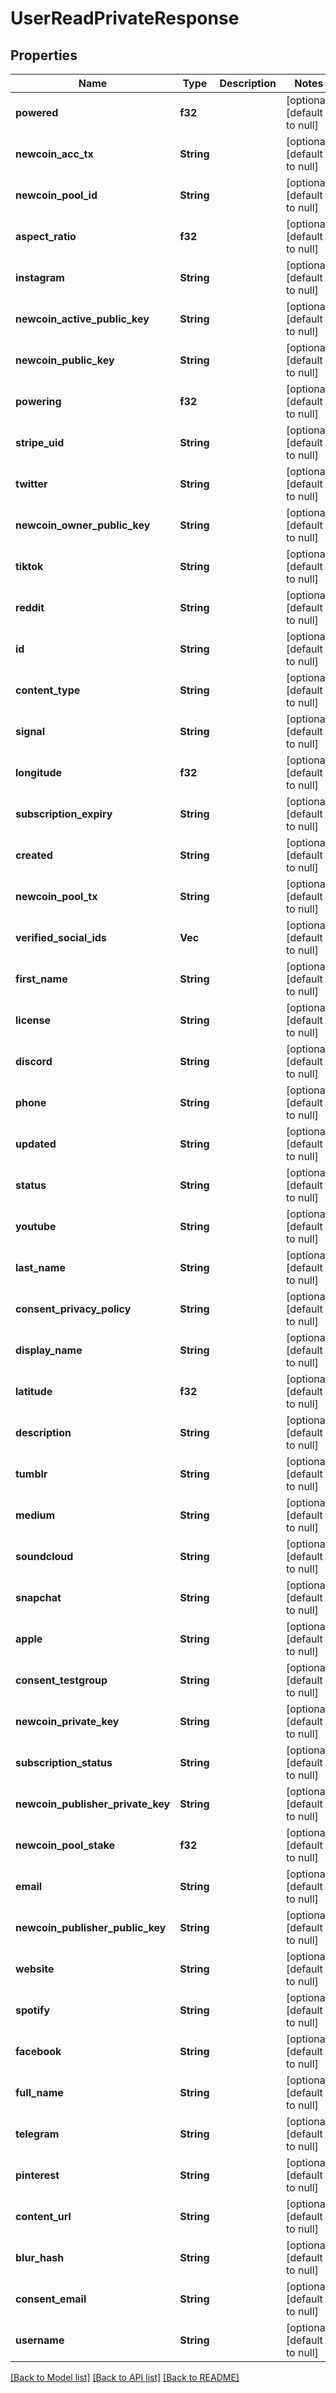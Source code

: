 # UserReadPrivateResponse

## Properties
Name | Type | Description | Notes
------------ | ------------- | ------------- | -------------
**powered** | **f32** |  | [optional] [default to null]
**newcoin_acc_tx** | **String** |  | [optional] [default to null]
**newcoin_pool_id** | **String** |  | [optional] [default to null]
**aspect_ratio** | **f32** |  | [optional] [default to null]
**instagram** | **String** |  | [optional] [default to null]
**newcoin_active_public_key** | **String** |  | [optional] [default to null]
**newcoin_public_key** | **String** |  | [optional] [default to null]
**powering** | **f32** |  | [optional] [default to null]
**stripe_uid** | **String** |  | [optional] [default to null]
**twitter** | **String** |  | [optional] [default to null]
**newcoin_owner_public_key** | **String** |  | [optional] [default to null]
**tiktok** | **String** |  | [optional] [default to null]
**reddit** | **String** |  | [optional] [default to null]
**id** | **String** |  | [optional] [default to null]
**content_type** | **String** |  | [optional] [default to null]
**signal** | **String** |  | [optional] [default to null]
**longitude** | **f32** |  | [optional] [default to null]
**subscription_expiry** | **String** |  | [optional] [default to null]
**created** | **String** |  | [optional] [default to null]
**newcoin_pool_tx** | **String** |  | [optional] [default to null]
**verified_social_ids** | **Vec<String>** |  | [optional] [default to null]
**first_name** | **String** |  | [optional] [default to null]
**license** | **String** |  | [optional] [default to null]
**discord** | **String** |  | [optional] [default to null]
**phone** | **String** |  | [optional] [default to null]
**updated** | **String** |  | [optional] [default to null]
**status** | **String** |  | [optional] [default to null]
**youtube** | **String** |  | [optional] [default to null]
**last_name** | **String** |  | [optional] [default to null]
**consent_privacy_policy** | **String** |  | [optional] [default to null]
**display_name** | **String** |  | [optional] [default to null]
**latitude** | **f32** |  | [optional] [default to null]
**description** | **String** |  | [optional] [default to null]
**tumblr** | **String** |  | [optional] [default to null]
**medium** | **String** |  | [optional] [default to null]
**soundcloud** | **String** |  | [optional] [default to null]
**snapchat** | **String** |  | [optional] [default to null]
**apple** | **String** |  | [optional] [default to null]
**consent_testgroup** | **String** |  | [optional] [default to null]
**newcoin_private_key** | **String** |  | [optional] [default to null]
**subscription_status** | **String** |  | [optional] [default to null]
**newcoin_publisher_private_key** | **String** |  | [optional] [default to null]
**newcoin_pool_stake** | **f32** |  | [optional] [default to null]
**email** | **String** |  | [optional] [default to null]
**newcoin_publisher_public_key** | **String** |  | [optional] [default to null]
**website** | **String** |  | [optional] [default to null]
**spotify** | **String** |  | [optional] [default to null]
**facebook** | **String** |  | [optional] [default to null]
**full_name** | **String** |  | [optional] [default to null]
**telegram** | **String** |  | [optional] [default to null]
**pinterest** | **String** |  | [optional] [default to null]
**content_url** | **String** |  | [optional] [default to null]
**blur_hash** | **String** |  | [optional] [default to null]
**consent_email** | **String** |  | [optional] [default to null]
**username** | **String** |  | [optional] [default to null]

[[Back to Model list]](../README.md#documentation-for-models) [[Back to API list]](../README.md#documentation-for-api-endpoints) [[Back to README]](../README.md)



